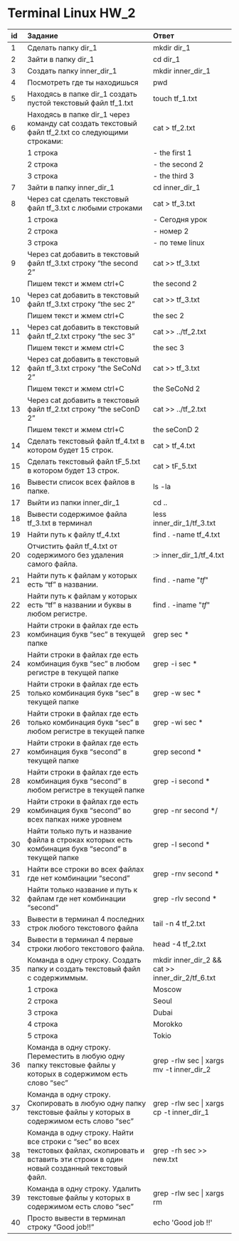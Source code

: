 # Terminal Linux HW_2

| id |  Задание    | Ответ   |
| :---   | :--- | :--- |
|1|Сделать папку dir_1|mkdir dir_1|
|2|Зайти в папку dir_1|cd dir_1|
|3|Создать папку inner_dir_1|mkdir inner_dir_1|
|4|Посмотреть где ты находишься|pwd|
|5|Находясь в папке dir_1 создать пустой текстовый файл tf_1.txt|touch tf_1.txt|
|6|Находясь в папке dir_1 через команду cat создать текстовый файл tf_2.txt со следующими строками:|cat > tf_2.txt|
||1 строка|- the first 1|
||2 строка|- the second 2|
||3 строка|- the third 3|
|7|Зайти в папку inner_dir_1|cd inner_dir_1|
|8|Через cat сделать текстовый файл tf_3.txt  c любыми строками|cat > tf_3.txt|
||1 строка|- Сегодня урок|
||2 строка|- номер 2|
||3 строка|- по теме linux|
|9|Через cat добавить в текстовый файл tf_3.txt строку “the second 2”|cat >> tf_3.txt|
||Пишем текст и жмем ctrl+C|the second 2|
|10|Через cat добавить в текстовый файл tf_3.txt строку “the sec 2”| cat >> tf_3.txt|
||Пишем текст и жмем ctrl+C |the sec 2|
|11|Через cat добавить в текстовый файл tf_2.txt строку “the sec 3”|cat >> ../tf_2.txt|
||Пишем текст и жмем ctrl+C |the sec 3|
|12|Через cat добавить в текстовый файл tf_3.txt строку “the SeCoNd 2”|cat >> tf_3.txt|
||Пишем текст и жмем ctrl+C |the SeCoNd 2|
|13|Через cat добавить в текстовый файл tf_2.txt строку “the seConD 2”|cat >> ../tf_2.txt|
||Пишем текст и жмем ctrl+C |the seConD 2|
|14|Сделать текстовый файл tf_4.txt в котором будет 15 строк.|cat > tf_4.txt|
|15|Сделать текстовый файл tF_5.txt в котором будет 13 строк.|cat > tF_5.txt|
|16|Вывести список всех файлов в папке.|ls -la|
|17|Выйти из папки inner_dir_1| cd ..|
|18|Вывести содержимое файла tf_3.txt в терминал|less inner_dir_1/tf_3.txt|
|19|Найти путь к файлу tf_4.txt|find . -name tf_4.txt|
|20|Отчистить файл tf_4.txt от содержимого без удаления самого файла.|:> inner_dir_1/tf_4.txt|
|21|Найти путь к файлам у которых есть  “tf” в названии.|find . -name "*tf*"|
|22|Найти путь к файлам у которых есть  “tf” в названии и буквы в любом регистре.|find . -iname "*tf*"|
|23|Найти строки в файлах где есть комбинация букв “sec” в текущей папке|grep sec * |
|24|Найти строки в файлах где есть комбинация букв “sec” в любом регистре в текущей папке|grep -i sec * |
|25|Найти строки в файлах где есть только комбинация букв “sec” в текущей папке|grep -w sec * |
|26|Найти строки в файлах где есть только комбинация букв “sec” в любом регистре в текущей папке|grep -wi sec * |
|27|Найти строки в файлах где есть комбинация букв “second” в текущей папке| grep second * |
|28|Найти строки в файлах где есть комбинация букв “second” в любом регистре в текущей папке| grep -i second * |
|29|Найти строки в файлах где есть комбинация букв “second” во всех папках ниже уровнем| grep -nr second */ |
|30|Найти только путь и название файла в строках которых есть комбинация букв “second” в текущей папке|  grep -l second * | xargs realpath |
|31|Найти все строки во всех файлах где нет комбинации “second”| grep -rnv second * |
|32|Найти только название и путь к файлам где нет комбинации “second”| grep -rlv second * |
|33|Вывести в терминал 4 последних строк любого текстового файла| tail -n 4 tf_2.txt |
|34|Вывести в терминал 4 первые строки любого текстового файла.| head -4 tf_2.txt |
|35|Команда в одну строку. Создать папку и создать текстовый файл с содержиммым.| mkdir inner_dir_2 && cat >> inner_dir_2/tf_6.txt |
||1 строка|Moscow|
||2 строка|Seoul|
||3 строка|Dubai|
||4 строка|Morokko|
||5 строка|Tokio|
|36|Команда в одну строку. Переместить в любую одну папку текстовые файлы у которых в содержимом есть слово “sec” | grep -rlw sec \| xargs mv -t inner_dir_2 |
|37|Команда в одну строку. Скопировать в любую одну папку текстовые файлы у которых в содержимом есть слово “sec”| grep -rlw sec \| xargs cp -t inner_dir_1 |
|38|Команда в одну строку. Найти все строки c “sec” во всех текстовых файлах, скопировать и вставить эти строки в один новый созданный текстовый файл.| grep -rh sec >> new.txt |
|39|Команда в одну строку. Удалить текстовые файлы у которых в содержимом есть слово “sec”| grep -rlw sec \| xargs rm |
|40|Просто вывести в терминал строку “Good job!!”| echo 'Good job !!' |
